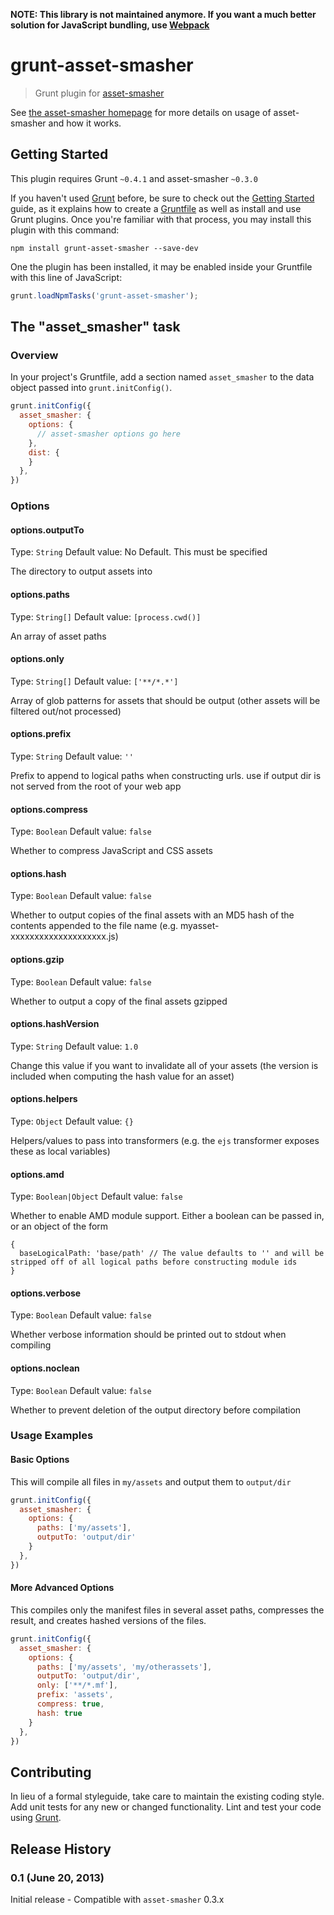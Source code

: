 **NOTE: This library is not maintained anymore. If you want a much better solution for JavaScript bundling, use [Webpack](https://webpack.js.org/)**

# grunt-asset-smasher

> Grunt plugin for [asset-smasher](http://jriecken.github.io/asset-smasher/)

See [the asset-smasher homepage](http://jriecken.github.io/asset-smasher/) for more details on usage of asset-smasher and how it works.

## Getting Started
This plugin requires Grunt `~0.4.1` and asset-smasher `~0.3.0`

If you haven't used [Grunt](http://gruntjs.com/) before, be sure to check out the [Getting Started](http://gruntjs.com/getting-started) guide, as it explains how to create a [Gruntfile](http://gruntjs.com/sample-gruntfile) as well as install and use Grunt plugins. Once you're familiar with that process, you may install this plugin with this command:

```shell
npm install grunt-asset-smasher --save-dev
```

One the plugin has been installed, it may be enabled inside your Gruntfile with this line of JavaScript:

```js
grunt.loadNpmTasks('grunt-asset-smasher');
```

## The "asset_smasher" task

### Overview
In your project's Gruntfile, add a section named `asset_smasher` to the data object passed into `grunt.initConfig()`.

```js
grunt.initConfig({
  asset_smasher: {
    options: {
      // asset-smasher options go here
    },
    dist: {
    }
  },
})
```

### Options

#### options.outputTo
Type: `String`
Default value: No Default. This must be specified

The directory to output assets into

#### options.paths
Type: `String[]`
Default value: `[process.cwd()]`

An array of asset paths

#### options.only
Type: `String[]`
Default value: `['**/*.*']`

Array of glob patterns for assets that should be output (other assets will be filtered out/not processed)

#### options.prefix
Type: `String`
Default value: `''`

Prefix to append to logical paths when constructing urls. use if output dir is not served from the root of your web app

#### options.compress
Type: `Boolean`
Default value: `false`

Whether to compress JavaScript and CSS assets

#### options.hash
Type: `Boolean`
Default value: `false`

Whether to output copies of the final assets with an MD5 hash of the contents appended to the file name (e.g. myasset-xxxxxxxxxxxxxxxxxxxx.js)

#### options.gzip
Type: `Boolean`
Default value: `false`

Whether to output a copy of the final assets gzipped

#### options.hashVersion
Type: `String`
Default value: `1.0`

Change this value if you want to invalidate all of your assets (the version is included when computing the hash value for an asset)

#### options.helpers
Type: `Object`
Default value: `{}`

Helpers/values to pass into transformers (e.g. the `ejs` transformer exposes these as local variables)

#### options.amd
Type: `Boolean|Object`
Default value: `false`

Whether to enable AMD module support. Either a boolean can be passed in, or an object of the form

    {
      baseLogicalPath: 'base/path' // The value defaults to '' and will be stripped off of all logical paths before constructing module ids
    }

#### options.verbose
Type: `Boolean`
Default value: `false`

Whether verbose information should be printed out to stdout when compiling

#### options.noclean
Type: `Boolean`
Default value: `false`

Whether to prevent deletion of the output directory before compilation

### Usage Examples

#### Basic Options

This will compile all files in `my/assets` and output them to `output/dir`

```js
grunt.initConfig({
  asset_smasher: {
    options: {
      paths: ['my/assets'],
      outputTo: 'output/dir'
    }
  },
})
```

#### More Advanced Options

This compiles only the manifest files in several asset paths, compresses the result, and creates hashed versions of the files.

```js
grunt.initConfig({
  asset_smasher: {
    options: {
      paths: ['my/assets', 'my/otherassets'],
      outputTo: 'output/dir',
      only: ['**/*.mf'],
      prefix: 'assets',
      compress: true,
      hash: true
    }
  },
})
```

## Contributing
In lieu of a formal styleguide, take care to maintain the existing coding style. Add unit tests for any new or changed functionality. Lint and test your code using [Grunt](http://gruntjs.com/).

## Release History

### 0.1 (June 20, 2013)

Initial release - Compatible with `asset-smasher` 0.3.x

